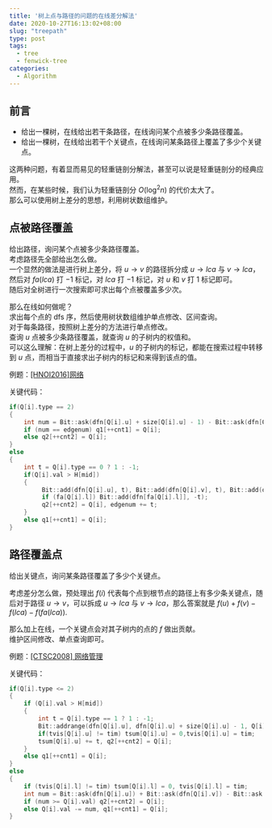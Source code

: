 ```yaml
---
title: '树上点与路径的问题的在线差分解法'
date: 2020-10-27T16:13:02+08:00
slug: "treepath"
type: post
tags:
  - tree
  - fenwick-tree
categories:
  - Algorithm
---
```


## 前言

- 给出一棵树，在线给出若干条路径，在线询问某个点被多少条路径覆盖。
- 给出一棵树，在线给出若干个关键点，在线询问某条路径上覆盖了多少个关键点。

这两种问题，有着显而易见的轻重链剖分解法，甚至可以说是轻重链剖分的经典应用。  
然而，在某些时候，我们认为轻重链剖分 $O(\log^2 n)$ 的代价太大了。  
那么可以使用树上差分的思想，利用树状数组维护。  

## 点被路径覆盖

给出路径，询问某个点被多少条路径覆盖。  
考虑路径先全部给出怎么做。  
一个显然的做法是进行树上差分，将 $u \to v$ 的路径拆分成 $u \to lca$ 与 $v \to lca$，然后对 $fa(lca)$ 打 $-1$ 标记，对 $lca$ 打 $-1$ 标记，对 $u$ 和 $v$ 打 $1$ 标记即可。  
随后对全树进行一次搜索即可求出每个点被覆盖多少次。

那么在线如何做呢？  
求出每个点的 dfs 序，然后使用树状数组维护单点修改、区间查询。  
对于每条路径，按照树上差分的方法进行单点修改。  
查询 $u$ 点被多少条路径覆盖，就查询 $u$ 的子树内的权值和。  
可以这么理解：在树上差分的过程中，$u$ 的子树内的标记，都能在搜索过程中转移到 $u$ 点，而相当于直接求出子树内的标记和来得到该点的值。  

例题：[\[HNOI2016\]网络](https://www.luogu.com.cn/problem/P3250)  

关键代码：

```cpp
if(Q[i].type == 2)
{
    int num = Bit::ask(dfn[Q[i].u] + size[Q[i].u] - 1) - Bit::ask(dfn[Q[i].u] - 1);
    if (num == edgenum) q1[++cnt1] = Q[i];
    else q2[++cnt2] = Q[i];
}
else
{
    int t = Q[i].type == 0 ? 1 : -1;
    if(Q[i].val > H[mid])
    {
         Bit::add(dfn[Q[i].u], t), Bit::add(dfn[Q[i].v], t), Bit::add(dfn[Q[i].l], -t);
         if (fa[Q[i].l]) Bit::add(dfn[fa[Q[i].l]], -t);
         q2[++cnt2] = Q[i], edgenum += t;
    }
    else q1[++cnt1] = Q[i];
}
```

## 路径覆盖点

给出关键点，询问某条路径覆盖了多少个关键点。

考虑差分怎么做，预处理出 $f(i)$ 代表每个点到根节点的路径上有多少条关键点，随后对于路径 $u \to v$，可以拆成 $u \to lca$ 与 $v \to lca$，那么答案就是 $f(u) + f(v) - f(lca) - f(fa(lca))$.

那么加上在线，一个关键点会对其子树内的点的 $f$ 做出贡献。  
维护区间修改、单点查询即可。

例题：[\[CTSC2008\] 网络管理](https://www.luogu.com.cn/problem/P4175)

关键代码：

```cpp
if(Q[i].type <= 2)
{
    if (Q[i].val > H[mid])
    {
        int t = Q[i].type == 1 ? 1 : -1;
        Bit::addrange(dfn[Q[i].u], dfn[Q[i].u] + size[Q[i].u] - 1, Q[i].type == 1 ? 1 : -1);
        if(tvis[Q[i].u] != tim) tsum[Q[i].u] = 0,tvis[Q[i].u] = tim;
        tsum[Q[i].u] += t, q2[++cnt2] = Q[i];
    }
    else q1[++cnt1] = Q[i];
}
else
{
    if (tvis[Q[i].l] != tim) tsum[Q[i].l] = 0, tvis[Q[i].l] = tim;
    int num = Bit::ask(dfn[Q[i].u]) + Bit::ask(dfn[Q[i].v]) - Bit::ask(dfn[Q[i].l]) * 2 + tsum[Q[i].l];
    if (num >= Q[i].val) q2[++cnt2] = Q[i];
    else Q[i].val -= num, q1[++cnt1] = Q[i];
}
```